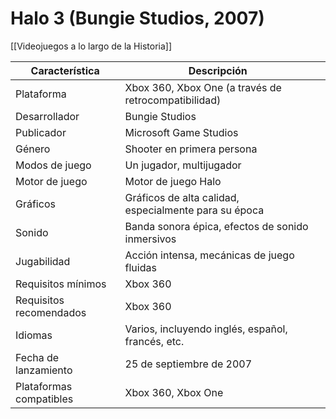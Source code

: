 # Halo 3 (Bungie Studios, 2007)

[[Videojuegos a lo largo de la Historia]]

| Característica          | Descripción                                           |     |
| ----------------------- | ----------------------------------------------------- | --- |
| Plataforma              | Xbox 360, Xbox One (a través de retrocompatibilidad)  |     |
| Desarrollador           | Bungie Studios                                        |     |
| Publicador              | Microsoft Game Studios                                |     |
| Género                  | Shooter en primera persona                            |     |
| Modos de juego          | Un jugador, multijugador                              |     |
| Motor de juego          | Motor de juego Halo                                   |     |
| Gráficos                | Gráficos de alta calidad, especialmente para su época |     |
| Sonido                  | Banda sonora épica, efectos de sonido inmersivos      |     |
| Jugabilidad             | Acción intensa, mecánicas de juego fluidas            |     |
| Requisitos mínimos      | Xbox 360                                              |     |
| Requisitos recomendados | Xbox 360                                              |     |
| Idiomas                 | Varios, incluyendo inglés, español, francés, etc.     |     |
| Fecha de lanzamiento    | 25 de septiembre de 2007                              |     |
| Plataformas compatibles | Xbox 360, Xbox One                                    |     |
